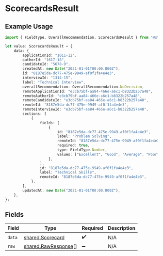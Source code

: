 # ScorecardsResult

## Example Usage

```typescript
import { FieldType, OverallRecommendation, ScorecardsResult } from "@stackone/stackone-client-ts/sdk/models/shared";

let value: ScorecardsResult = {
    data: {
        applicationId: "1011-12",
        authorId: "1617-18",
        candidateId: "5678-9",
        createdAt: new Date("2021-01-01T00:00.000Z"),
        id: "8187e5da-dc77-475e-9949-af0f1fa4e4e3",
        interviewId: "1314-15",
        label: "Technical Interview",
        overallRecommendation: OverallRecommendation.NoDecision,
        remoteApplicationId: "e3cb75bf-aa84-466e-a6c1-b8322b257a48",
        remoteAuthorId: "e3cb75bf-aa84-466e-a6c1-b8322b257a48",
        remoteCandidateId: "e3cb75bf-aa84-466e-a6c1-b8322b257a48",
        remoteId: "8187e5da-dc77-475e-9949-af0f1fa4e4e3",
        remoteInterviewId: "e3cb75bf-aa84-466e-a6c1-b8322b257a48",
        sections: [
            {
                fields: [
                    {
                        id: "8187e5da-dc77-475e-9949-af0f1fa4e4e3",
                        label: "Problem Solving",
                        remoteId: "8187e5da-dc77-475e-9949-af0f1fa4e4e3",
                        required: true,
                        type: FieldType.Number,
                        values: ["Excellent", "Good", "Average", "Poor"],
                    },
                ],
                id: "8187e5da-dc77-475e-9949-af0f1fa4e4e3",
                label: "Technical Skills",
                remoteId: "8187e5da-dc77-475e-9949-af0f1fa4e4e3",
            },
        ],
        updatedAt: new Date("2021-01-01T00:00.000Z"),
    },
};
```

## Fields

| Field                                                             | Type                                                              | Required                                                          | Description                                                       |
| ----------------------------------------------------------------- | ----------------------------------------------------------------- | ----------------------------------------------------------------- | ----------------------------------------------------------------- |
| `data`                                                            | [shared.Scorecard](../../../sdk/models/shared/scorecard.md)       | :heavy_check_mark:                                                | N/A                                                               |
| `raw`                                                             | [shared.RawResponse](../../../sdk/models/shared/rawresponse.md)[] | :heavy_minus_sign:                                                | N/A                                                               |